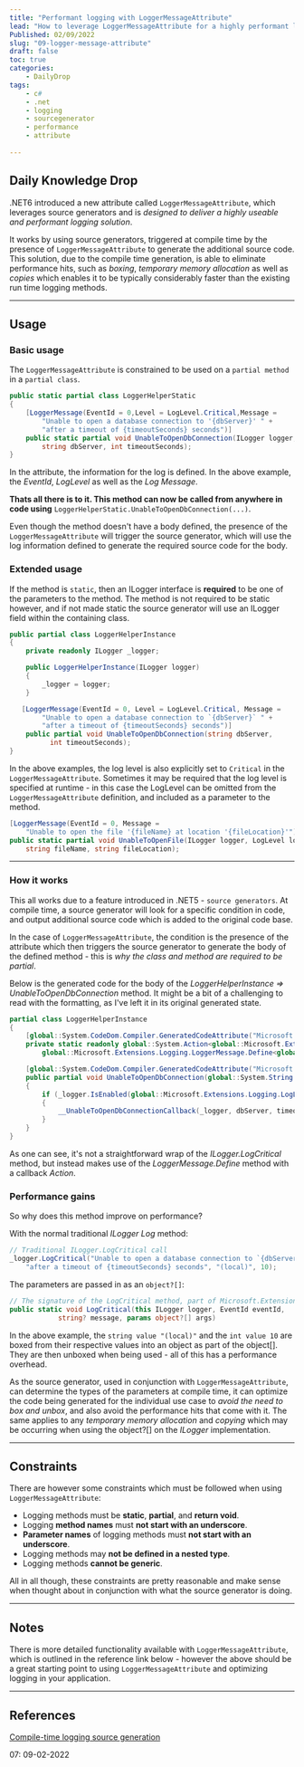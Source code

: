 ```yaml
---
title: "Performant logging with LoggerMessageAttribute"
lead: "How to leverage LoggerMessageAttribute for a highly performant logging solution"
Published: 02/09/2022
slug: "09-logger-message-attribute"
draft: false
toc: true
categories:
    - DailyDrop
tags:
    - c#
    - .net
    - logging
    - sourcegenerator
    - performance
    - attribute
    
---
```


## Daily Knowledge Drop

.NET6 introduced a new attribute called `LoggerMessageAttribute`, which leverages source generators and is _designed to deliver a highly useable and performant logging solution_.

It works by using source generators, triggered at compile time by the presence of `LoggerMessageAttribute` to generate the additional source code. This solution, due to the compile time generation, is able to eliminate performance hits, such as _boxing_, _temporary memory allocation_ as well as _copies_ which enables it to be typically considerably faster than the existing run time logging methods.

---

## Usage

### Basic usage

The `LoggerMessageAttribute` is constrained to be used on a `partial method` in a `partial class`.

``` csharp
public static partial class LoggerHelperStatic
{
    [LoggerMessage(EventId = 0,Level = LogLevel.Critical,Message = 
        "Unable to open a database connection to '{dbServer}' " +
        "after a timeout of {timeoutSeconds} seconds")]
    public static partial void UnableToOpenDbConnection(ILogger logger, 
        string dbServer, int timeoutSeconds);
}
```

In the attribute, the information for the log is defined. In the above example, the _EventId_, _LogLevel_ as well as the _Log Message_.

**Thats all there is to it. This method can now be called from anywhere in code using** `LoggerHelperStatic.UnableToOpenDbConnection(...)`.

Even though the method doesn't have a body defined, the presence of the `LoggerMessageAttribute` will trigger the source generator, which will use the log information defined to generate the required source code for the body.

### Extended usage

If the method is `static`, then an ILogger interface is **required** to be one of the parameters to the method. The method is not required to be static however, and if not made static the source generator will use an ILogger  field within the containing class.

``` csharp
public partial class LoggerHelperInstance
{
    private readonly ILogger _logger;

    public LoggerHelperInstance(ILogger logger)
    {
        _logger = logger;
    }

   [LoggerMessage(EventId = 0, Level = LogLevel.Critical, Message =
        "Unable to open a database connection to `{dbServer}` " +
        "after a timeout of {timeoutSeconds} seconds")]
    public partial void UnableToOpenDbConnection(string dbServer, 
          int timeoutSeconds);
}
```

In the above examples, the log level is also explicitly set to `Critical` in the `LoggerMessageAttribute`. Sometimes it may be required that the log level is specified at runtime - in this case the LogLevel can be omitted from the `LoggerMessageAttribute` definition, and included as a parameter to the method.

``` csharp
[LoggerMessage(EventId = 0, Message =
    "Unable to open the file '{fileName} at location '{fileLocation}'")]
public static partial void UnableToOpenFile(ILogger logger, LogLevel logLevel,
    string fileName, string fileLocation);
```

---

### How it works

This all works due to a feature introduced in .NET5 - `source generators`. At compile time, a source generator will look for a specific condition in code, and output additional source code which is added to the original code base. 

In the case of `LoggerMessageAttribute`, the condition is the presence of the attribute which then triggers the source generator to generate the body of the defined method - this is _why the class and method are required to be partial_.

Below is the generated code for the body of the _LoggerHelperInstance => UnableToOpenDbConnection_ method. It might be a bit of a challenging to read with the formatting, as I've left it in its original generated state.

``` csharp
partial class LoggerHelperInstance 
{
    [global::System.CodeDom.Compiler.GeneratedCodeAttribute("Microsoft.Extensions.Logging.Generators", "6.0.5.2210")]
    private static readonly global::System.Action<global::Microsoft.Extensions.Logging.ILogger, global::System.String, global::System.Int32, global::System.Exception?> __UnableToOpenDbConnectionCallback =
        global::Microsoft.Extensions.Logging.LoggerMessage.Define<global::System.String, global::System.Int32>(global::Microsoft.Extensions.Logging.LogLevel.Critical, new global::Microsoft.Extensions.Logging.EventId(0, nameof(UnableToOpenDbConnection)), "Unable to open a database connection to `{dbServer}` after a timeout of {timeoutSeconds} seconds", new global::Microsoft.Extensions.Logging.LogDefineOptions() { SkipEnabledCheck = true }); 

    [global::System.CodeDom.Compiler.GeneratedCodeAttribute("Microsoft.Extensions.Logging.Generators", "6.0.5.2210")]
    public partial void UnableToOpenDbConnection(global::System.String dbServer, global::System.Int32 timeoutSeconds)
    {
        if (_logger.IsEnabled(global::Microsoft.Extensions.Logging.LogLevel.Critical))
        {
            __UnableToOpenDbConnectionCallback(_logger, dbServer, timeoutSeconds, null);
        }
    }
}
```

As one can see, it's not a straightforward wrap of the _ILogger.LogCritical_ method, but instead makes use of the _LoggerMessage.Define_ method with a callback _Action_.


### Performance gains

So why does this method improve on performance?  

With the normal traditional _ILogger Log_ method:

``` csharp
// Traditional ILogger.LogCritical call
_logger.LogCritical("Unable to open a database connection to `{dbServer}` " +
    "after a timeout of {timeoutSeconds} seconds", "(local)", 10);
```

The parameters are passed in as an `object?[]`:

``` csharp
// The signature of the LogCritical method, part of Microsoft.Extensions.Logging
public static void LogCritical(this ILogger logger, EventId eventId, 
            string? message, params object?[] args)

```

In the above example, the `string value "(local)"` and the `int value 10` are boxed from their respective values into an object as part of the object[]. They are then unboxed when being used - all of this has a performance overhead.

As the source generator, used in conjunction with `LoggerMessageAttribute`, can determine the types of the parameters at compile time, it can optimize the code being generated for the individual use case to _avoid the need to box and unbox_, and also avoid the performance hits that come with it. The same applies to any _temporary memory allocation_ and _copying_ which may be occurring when using the object?[] on the _ILogger_ implementation.

---

## Constraints

There are however some constraints which must be followed when using `LoggerMessageAttribute`:

- Logging methods must be **static**, **partial**, and **return void**.
- Logging **method names** must **not start with an underscore**.
- **Parameter names** of logging methods must **not start with an underscore**.
- Logging methods may **not be defined in a nested type**.
- Logging methods **cannot be generic**.

All in all though, these constraints are pretty reasonable and make sense when thought about in conjunction with what the source generator is doing.

---

## Notes

There is more detailed functionality available with `LoggerMessageAttribute`, which is outlined in the reference link below - however the above should be a great starting point to using `LoggerMessageAttribute` and optimizing logging in your application.

---

## References
[Compile-time logging source generation](https://docs.microsoft.com/en-us/dotnet/core/extensions/logger-message-generator)

<?# DailyDrop ?>07: 09-02-2022<?#/ DailyDrop ?>
